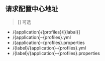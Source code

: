 ## 请求配置中心地址 
> [] 可选
* /{application}/{profiles}/[{labal}]
* /{application}-{profiles}.yml
* /{application}-{profiles}.properties
* /{label}/{application}-{profiles}.yml
* /{label}/{application}-{profiles}.properties